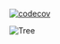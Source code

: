 [![codecov](https://codecov.io/gh/Zelmoron/PrograMentor/graph/badge.svg?token=88L4VLAWY5)](https://codecov.io/gh/Zelmoron/PrograMentor)

![Tree](https://codecov.io/gh/Zelmoron/PrograMentor/graphs/tree.svg?token=88L4VLAWY5)
